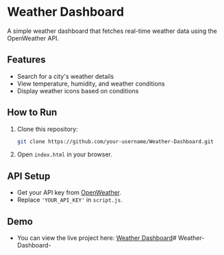 # Weather Dashboard
A simple weather dashboard that fetches real-time weather data using the OpenWeather API.

## Features
- Search for a city's weather details
- View temperature, humidity, and weather conditions
- Display weather icons based on conditions

## How to Run
1. Clone this repository:
    ```bash
    git clone https://github.com/your-username/Weather-Dashboard.git
    ```
2. Open `index.html` in your browser.

## API Setup
- Get your API key from [OpenWeather](https://openweathermap.org/api).
- Replace `'YOUR_API_KEY'` in `script.js`.

## Demo
- You can view the live project here: [Weather Dashboard](https://your-site-name.netlify.app)# Weather-Dashboard-
